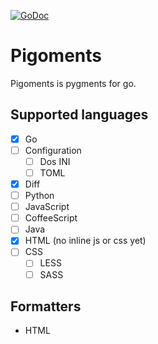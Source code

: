 [![GoDoc](https://godoc.org/github.com/mikkeloscar/pigoments?status.svg)](https://godoc.org/github.com/mikkeloscar/pigoments)

# Pigoments

Pigoments is pygments for go.

## Supported languages

* [x] Go
* [ ] Configuration
    * [ ] Dos INI
    * [ ] TOML
* [x] Diff
* [ ] Python
* [ ] JavaScript
* [ ] CoffeeScript
* [ ] Java
* [x] HTML (no inline js or css yet)
* [ ] CSS
    * [ ] LESS
    * [ ] SASS

## Formatters

* HTML
